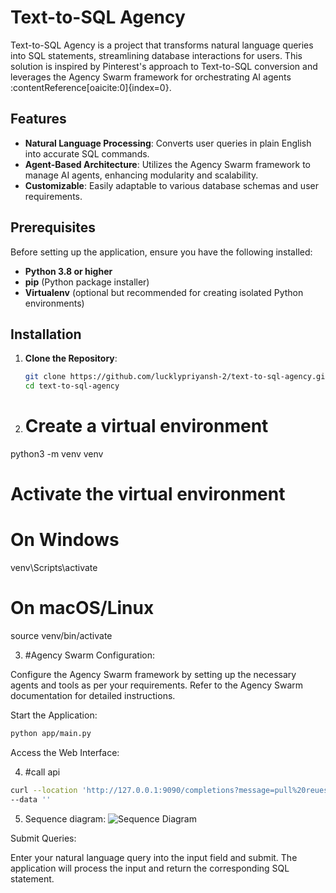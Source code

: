 # Text-to-SQL Agency

Text-to-SQL Agency is a project that transforms natural language queries into SQL statements, streamlining database interactions for users. This solution is inspired by Pinterest's approach to Text-to-SQL conversion  and leverages the Agency Swarm framework for orchestrating AI agents :contentReference[oaicite:0]{index=0}.

## Features

- **Natural Language Processing**: Converts user queries in plain English into accurate SQL commands.
- **Agent-Based Architecture**: Utilizes the Agency Swarm framework to manage AI agents, enhancing modularity and scalability.
- **Customizable**: Easily adaptable to various database schemas and user requirements.

## Prerequisites

Before setting up the application, ensure you have the following installed:

- **Python 3.8 or higher**
- **pip** (Python package installer)
- **Virtualenv** (optional but recommended for creating isolated Python environments)

## Installation

1. **Clone the Repository**:

   ```bash
   git clone https://github.com/lucklypriyansh-2/text-to-sql-agency.git
   cd text-to-sql-agency
   ```
2. # Create a virtual environment
python3 -m venv venv

# Activate the virtual environment
# On Windows
venv\Scripts\activate
# On macOS/Linux
source venv/bin/activate

3. #Agency Swarm Configuration:

Configure the Agency Swarm framework by setting up the necessary agents and tools as per your requirements. Refer to the Agency Swarm documentation for detailed instructions.


Start the Application:
  ```bash
python app/main.py
  ```
Access the Web Interface:

4. #call api

  ```bash
curl --location 'http://127.0.0.1:9090/completions?message=pull%20reuest%20review%20time%20vs%20no%20of%20commits&threadId=121' \
--data ''

  ```
5. Sequence diagram:
![Sequence Diagram]([path/to/your/image.png](https://github.com/lucklypriyansh-2/text-to-sql-agency/blob/main/images/Untitled%20(1).png))
  
Submit Queries:

Enter your natural language query into the input field and submit. The application will process the input and return the corresponding SQL statement.


   
